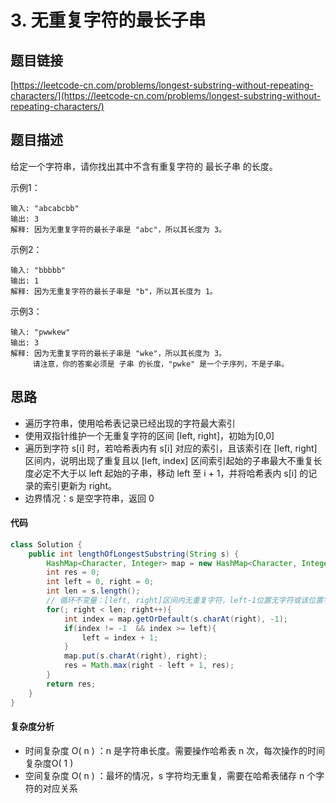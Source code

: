 # 3. 无重复字符的最长子串
## 题目链接
[https://leetcode-cn.com/problems/longest-substring-without-repeating-characters/](https://leetcode-cn.com/problems/longest-substring-without-repeating-characters/)

## 题目描述
给定一个字符串，请你找出其中不含有重复字符的 最长子串 的长度。

示例1：
```
输入: "abcabcbb"
输出: 3 
解释: 因为无重复字符的最长子串是 "abc"，所以其长度为 3。
```

示例2：
```
输入: "bbbbb"
输出: 1
解释: 因为无重复字符的最长子串是 "b"，所以其长度为 1。
```

示例3：
```
输入: "pwwkew"
输出: 3
解释: 因为无重复字符的最长子串是 "wke"，所以其长度为 3。
     请注意，你的答案必须是 子串 的长度，"pwke" 是一个子序列，不是子串。
```

## 思路
 - 遍历字符串，使用哈希表记录已经出现的字符最大索引
 - 使用双指针维护一个无重复字符的区间 [left, right]，初始为[0,0]
 - 遍历到字符 s[i] 时，若哈希表内有 s[i] 对应的索引，且该索引在 [left, right]区间内，说明出现了重复且以 [left, index] 区间索引起始的子串最大不重复长度必定不大于以 left 起始的子串，移动 left 至 i + 1，并将哈希表内 s[i] 的记录的索引更新为 right。
 - 边界情况：s 是空字符串，返回 0

#### 代码
```java
class Solution {
    public int lengthOfLongestSubstring(String s) {
        HashMap<Character, Integer> map = new HashMap<Character, Integer>();
        int res = 0;
        int left = 0, right = 0;
        int len = s.length();
        // 循环不变量：[left, right]区间内无重复字符，left-1位置无字符或该位置字符与[left,right]区间内字符重复
        for(; right < len; right++){
            int index = map.getOrDefault(s.charAt(right), -1);
            if(index != -1  && index >= left){
                left = index + 1;
            }
            map.put(s.charAt(right), right);
            res = Math.max(right - left + 1, res);
        }
        return res;
    }
}
```

#### 复杂度分析
 - 时间复杂度 O( n ) ：n 是字符串长度。需要操作哈希表 n 次，每次操作的时间复杂度O( 1 )
 - 空间复杂度 O( n ) ：最坏的情况，s 字符均无重复，需要在哈希表储存 n 个字符的对应关系